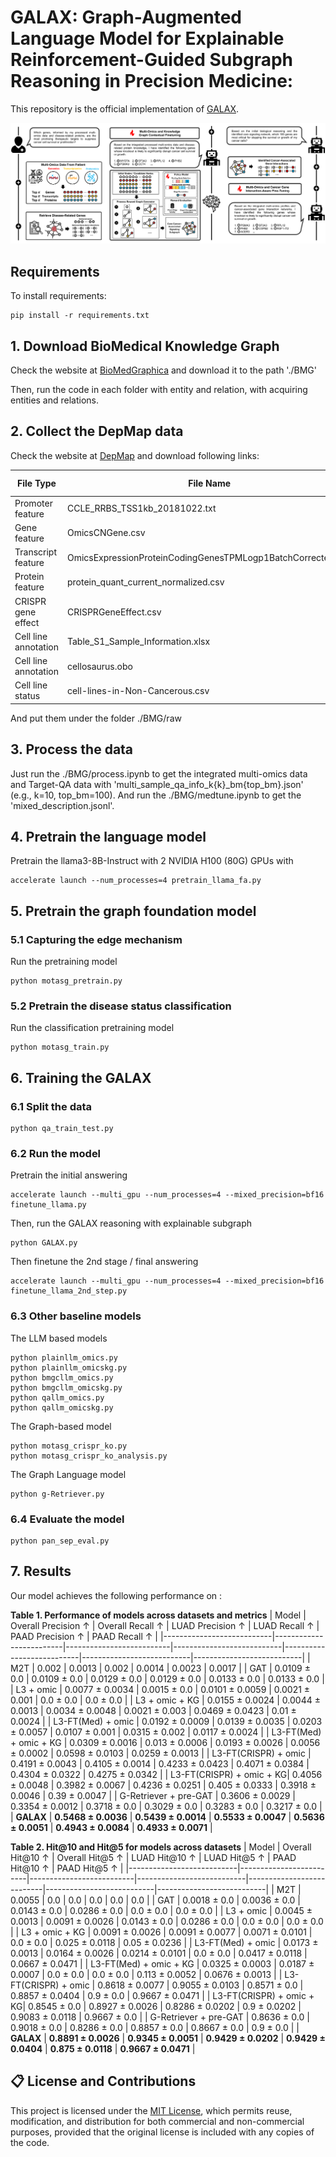 # GALAX: Graph-Augmented Language Model for Explainable Reinforcement-Guided Subgraph Reasoning in Precision Medicine: 

This repository is the official implementation of [GALAX](). 

![Figure1](./Figures/Figure2.png)

## Requirements

To install requirements:

```setup
pip install -r requirements.txt
```

## 1. Download BioMedical Knowledge Graph
Check the website at [BioMedGraphica](https://github.com/FuhaiLiAiLab/BioMedGraphica) and download it to the path './BMG'

Then, run the code in each folder with entity and relation, with acquiring entities and relations.

## 2. Collect the DepMap data
Check the website at [DepMap](https://depmap.org/portal/data_page/?tab=overview) and download following links:

| **File Type**           | **File Name**                          | **Download Site**                                                                 |
|-------------------------|----------------------------------------|-----------------------------------------------------------------------------------|
| Promoter feature        | CCLE_RRBS_TSS1kb_20181022.txt          | [Link](https://depmap.org/portal/data_page/?tab=allData)                         |
| Gene feature            | OmicsCNGene.csv                        | [Link](https://depmap.org/portal/data_page/?tab=allData)                         |
| Transcript feature      | OmicsExpressionProteinCodingGenesTPMLogp1BatchCorrected.csv                  | [Link](https://depmap.org/portal/data_page/?tab=allData)                         |
| Protein feature         | protein_quant_current_normalized.csv   | [Link](https://depmap.org/portal/data_page/?tab=allData)                         |
| CRISPR gene effect      | CRISPRGeneEffect.csv                   | [Link](https://depmap.org/portal/data_page/?tab=allData)                         |
| Cell line annotation    | Table_S1_Sample_Information.xlsx       | [Link](https://depmap.org/portal/data_page/?tab=allData)                         |
| Cell line annotation    | cellosaurus.obo                        | [Link](https://ftp.expasy.org/databases/cellosaurus/cellosaurus.obo)            |
| Cell line status        | cell-lines-in-Non-Cancerous.csv        | [Link](https://depmap.org/portal/context/Non-Cancerous)                          |

And put them under the folder ./BMG/raw

## 3. Process the data
Just run the ./BMG/process.ipynb to get the integrated multi-omics data and Target-QA data with 'multi_sample_qa_info_k{k}_bm{top_bm}.json' (e.g., k=10, top_bm=100). And run the ./BMG/medtune.ipynb to get the 'mixed_description.jsonl'.

## 4. Pretrain the language model
Pretrain the llama3-8B-Instruct with 2 NVIDIA H100 (80G) GPUs with
```
accelerate launch --num_processes=4 pretrain_llama_fa.py
```

## 5. Pretrain the graph foundation model
### 5.1 Capturing the edge mechanism
Run the pretraining model
```
python motasg_pretrain.py
```

### 5.2 Pretrain the disease status classification
Run the classification pretraining model
```
python motasg_train.py
```

## 6. Training the GALAX
### 6.1 Split the data 
```
python qa_train_test.py
```


### 6.2 Run the model
Pretrain the initial answering
```
accelerate launch --multi_gpu --num_processes=4 --mixed_precision=bf16 finetune_llama.py
```

Then, run the GALAX reasoning with explainable subgraph
```
python GALAX.py
```

Then finetune the 2nd stage / final answering
```
accelerate launch --multi_gpu --num_processes=4 --mixed_precision=bf16 finetune_llama_2nd_step.py
```


### 6.3 Other baseline models
The LLM based models
```
python plainllm_omics.py
python plainllm_omicskg.py
python bmgcllm_omics.py
python bmgcllm_omicskg.py
python qallm_omics.py
python qallm_omicskg.py
```

The Graph-based model
```
python motasg_crispr_ko.py
python motasg_crispr_ko_analysis.py
```

The Graph Language model
```
python g-Retriever.py
```


### 6.4 Evaluate the model
```
python pan_sep_eval.py
```

## 7. Results

Our model achieves the following performance on :

**Table 1. Performance of models across datasets and metrics**
| Model                      | Overall Precision ↑     | Overall Recall ↑        | LUAD Precision ↑         | LUAD Recall ↑            | PAAD Precision ↑         | PAAD Recall ↑            |
|---------------------------|-------------------------|--------------------------|---------------------------|---------------------------|---------------------------|---------------------------|
| M2T                       | 0.002                   | 0.0013                   | 0.002                     | 0.0014                    | 0.0023                    | 0.0017                    |
| GAT                       | 0.0109 ± 0.0            | 0.0109 ± 0.0             | 0.0129 ± 0.0              | 0.0129 ± 0.0              | 0.0133 ± 0.0              | 0.0133 ± 0.0              |
| L3 + omic                | 0.0077 ± 0.0034         | 0.0015 ± 0.0             | 0.0101 ± 0.0059           | 0.0021 ± 0.001            | 0.0 ± 0.0                 | 0.0 ± 0.0                 |
| L3 + omic + KG           | 0.0155 ± 0.0024         | 0.0044 ± 0.0013          | 0.0034 ± 0.0048           | 0.0021 ± 0.003            | 0.0469 ± 0.0423           | 0.01 ± 0.0024             |
| L3-FT(Med) + omic        | 0.0192 ± 0.0009         | 0.0139 ± 0.0035          | 0.0203 ± 0.0057           | 0.0107 ± 0.001            | 0.0315 ± 0.002            | 0.0117 ± 0.0024           |
| L3-FT(Med) + omic + KG   | 0.0309 ± 0.0016         | 0.013 ± 0.0006           | 0.0193 ± 0.0026           | 0.0056 ± 0.0002           | 0.0598 ± 0.0103           | 0.0259 ± 0.0013           |
| L3-FT(CRISPR) + omic     | 0.4191 ± 0.0043         | 0.4105 ± 0.0014          | 0.4233 ± 0.0423           | 0.4071 ± 0.0384           | 0.4304 ± 0.0322           | 0.4275 ± 0.0342           |
| L3-FT(CRISPR) + omic + KG| 0.4056 ± 0.0048         | 0.3982 ± 0.0067          | 0.4236 ± 0.0251           | 0.405 ± 0.0333            | 0.3918 ± 0.0046           | 0.39 ± 0.0047             |
| G-Retriever + pre-GAT    | 0.3606 ± 0.0029         | 0.3354 ± 0.0012          | 0.3718 ± 0.0              | 0.3029 ± 0.0              | 0.3283 ± 0.0              | 0.3217 ± 0.0              |
| **GALAX**                | **0.5468 ± 0.0036**     | **0.5439 ± 0.0014**      | **0.5533 ± 0.0047**       | **0.5636 ± 0.0051**       | **0.4943 ± 0.0084**       | **0.4933 ± 0.0071**       |



**Table 2. Hit@10 and Hit@5 for models across datasets**
| Model                      | Overall Hit@10 ↑        | Overall Hit@5 ↑         | LUAD Hit@10 ↑            | LUAD Hit@5 ↑             | PAAD Hit@10 ↑            | PAAD Hit@5 ↑             |
|---------------------------|-------------------------|--------------------------|---------------------------|---------------------------|---------------------------|---------------------------|
| M2T                       | 0.0055                  | 0.0                      | 0.0                       | 0.0                       | 0.0                       | 0.0                       |
| GAT                       | 0.0018 ± 0.0            | 0.0036 ± 0.0             | 0.0143 ± 0.0              | 0.0286 ± 0.0              | 0.0 ± 0.0                 | 0.0 ± 0.0                 |
| L3 + omic                | 0.0045 ± 0.0013         | 0.0091 ± 0.0026          | 0.0143 ± 0.0              | 0.0286 ± 0.0              | 0.0 ± 0.0                 | 0.0 ± 0.0                 |
| L3 + omic + KG           | 0.0091 ± 0.0026         | 0.0091 ± 0.0077          | 0.0071 ± 0.0101           | 0.0 ± 0.0                 | 0.025 ± 0.0118            | 0.05 ± 0.0236             |
| L3-FT(Med) + omic        | 0.0173 ± 0.0013         | 0.0164 ± 0.0026          | 0.0214 ± 0.0101           | 0.0 ± 0.0                 | 0.0417 ± 0.0118           | 0.0667 ± 0.0471           |
| L3-FT(Med) + omic + KG   | 0.0325 ± 0.0003         | 0.0187 ± 0.0007          | 0.0 ± 0.0                 | 0.0 ± 0.0                 | 0.113 ± 0.0052            | 0.0676 ± 0.0013           |
| L3-FT(CRISPR) + omic     | 0.8618 ± 0.0077         | 0.9055 ± 0.0103          | 0.8571 ± 0.0              | 0.8857 ± 0.0404           | 0.9 ± 0.0                 | 0.9667 ± 0.0471           |
| L3-FT(CRISPR) + omic + KG| 0.8545 ± 0.0            | 0.8927 ± 0.0026          | 0.8286 ± 0.0202           | 0.9 ± 0.0202              | 0.9083 ± 0.0118           | 0.9667 ± 0.0              |
| G-Retriever + pre-GAT    | 0.8636 ± 0.0            | 0.9018 ± 0.0             | 0.8286 ± 0.0              | 0.8857 ± 0.0              | 0.8667 ± 0.0              | 0.9 ± 0.0                 |
| **GALAX**                | **0.8891 ± 0.0026**     | **0.9345 ± 0.0051**      | **0.9429 ± 0.0202**       | **0.9429 ± 0.0404**       | **0.875 ± 0.0118**        | **0.9667 ± 0.0471**       |

 

## 📋 License and Contributions

This project is licensed under the [MIT License](LICENSE), which permits reuse, modification, and distribution for both commercial and non-commercial purposes, provided that the original license is included with any copies of the code.
